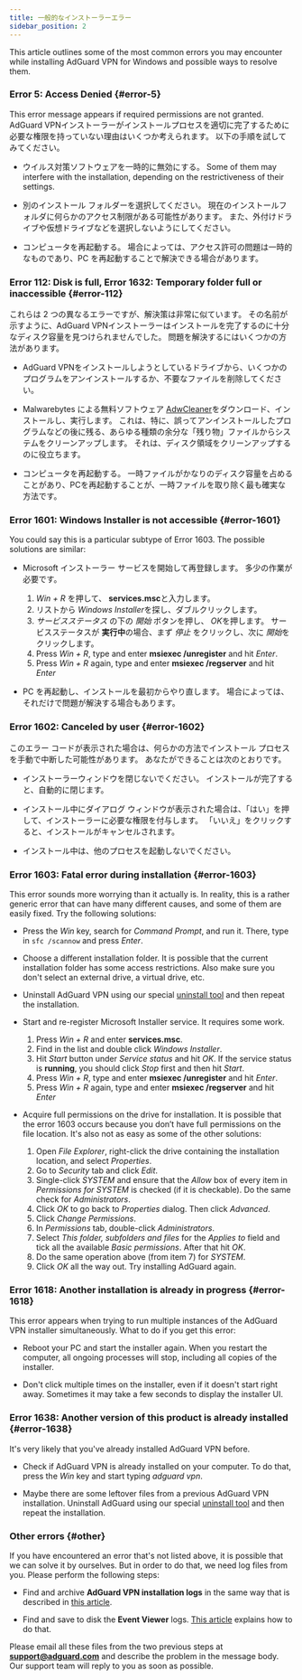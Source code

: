 ```yaml
---
title: 一般的なインストーラーエラー
sidebar_position: 2
---
```


This article outlines some of the most common errors you may encounter while installing AdGuard VPN for Windows and possible ways to resolve them.

### Error 5: Access Denied {#error-5}

This error message appears if required permissions are not granted. AdGuard VPNインストーラーがインストールプロセスを適切に完了するために必要な権限を持っていない理由はいくつか考えられます。 以下の手順を試してみてください。

- ウイルス対策ソフトウェアを一時的に無効にする。 Some of them may interfere with the installation, depending on the restrictiveness of their settings.

- 別のインストール フォルダーを選択してください。 現在のインストールフォルダに何らかのアクセス制限がある可能性があります。 また、外付けドライブや仮想ドライブなどを選択しないようにしてください。

- コンピュータを再起動する。 場合によっては、アクセス許可の問題は一時的なものであり、PC を再起動することで解決できる場合があります。

### Error 112: Disk is full, Error 1632: Temporary folder full or inaccessible {#error-112}

これらは 2 つの異なるエラーですが、解決策は非常に似ています。 その名前が示すように、AdGuard VPNインストーラーはインストールを完了するのに十分なディスク容量を見つけられませんでした。 問題を解決するにはいくつかの方法があります。

- AdGuard VPNをインストールしようとしているドライブから、いくつかのプログラムをアンインストールするか、不要なファイルを削除してください。

- Malwarebytes による無料ソフトウェア [AdwCleaner](http://www.bleepingcomputer.com/download/adwcleaner/)をダウンロード、インストールし、実行します。 これは、特に、誤ってアンインストールしたプログラムなどの後に残る、あらゆる種類の余分な「残り物」ファイルからシステムをクリーンアップします。 それは、ディスク領域をクリーンアップするのに役立ちます。

- コンピュータを再起動する。 一時ファイルがかなりのディスク容量を占めることがあり、PCを再起動することが、一時ファイルを取り除く最も確実な方法です。

### Error 1601: Windows Installer is not accessible {#error-1601}

You could say this is a particular subtype of Error 1603. The possible solutions are similar:

- Microsoft インストーラー サービスを開始して再登録します。 多少の作業が必要です。

    1. *Win + R* を押して、 **services.msc**と入力します。
    1. リストから *Windows Installer*を探し、ダブルクリックします。
    1. *サービスステータス* の下の *開始* ボタンを押し、 *OK*を押します。 サービスステータスが **実行中**の場合、まず *停止* をクリックし、次に *開始*をクリックします。
    1. Press *Win + R*, type and enter **msiexec /unregister** and hit *Enter*.
    1. Press *Win + R* again, type and enter **msiexec /regserver** and hit *Enter*

- PC を再起動し、インストールを最初からやり直します。 場合によっては、それだけで問題が解決する場合もあります。

### Error 1602: Canceled by user {#error-1602}

このエラー コードが表示された場合は、何らかの方法でインストール プロセスを手動で中断した可能性があります。 あなたができることは次のとおりです。

- インストーラーウィンドウを閉じないでください。 インストールが完了すると、自動的に閉じます。

- インストール中にダイアログ ウィンドウが表示された場合は、「はい」を押して、インストーラーに必要な権限を付与します。 「いいえ」をクリックすると、インストールがキャンセルされます。

- インストール中は、他のプロセスを起動しないでください。

### Error 1603: Fatal error during installation {#error-1603}

This error sounds more worrying than it actually is. In reality, this is a rather generic error that can have many different causes, and some of them are easily fixed. Try the following solutions:

- Press the *Win* key, search for *Command Prompt*, and run it. There, type in `sfc /scannow` and press *Enter*.

- Choose a different installation folder. It is possible that the current installation folder has some access restrictions. Also make sure you don't select an external drive, a virtual drive, etc.

- Uninstall AdGuard VPN using our special [uninstall tool](/adguard-vpn-for-windows/installation#advanced) and then repeat the installation.

- Start and re-register Microsoft Installer service. It requires some work.

    1. Press *Win + R* and enter **services.msc**.
    1. Find in the list and double click *Windows Installer*.
    1. Hit *Start* button under *Service status* and hit *OK*. If the service status is **running**, you should click *Stop* first and then hit *Start*.
    1. Press *Win + R*, type and enter **msiexec /unregister** and hit *Enter*.
    1. Press *Win + R* again, type and enter **msiexec /regserver** and hit *Enter*

- Acquire full permissions on the drive for installation. It is possible that the error 1603 occurs because you don’t have full permissions on the file location. It's also not as easy as some of the other solutions:

    1. Open *File Explorer*, right-click the drive containing the installation location, and select *Properties*.
    1. Go to *Security* tab and click *Edit*.
    1. Single-click *SYSTEM* and ensure that the *Allow* box of every item in *Permissions for SYSTEM* is checked (if it is checkable). Do the same check for *Administrators*.
    1. Click *OK* to go back to *Properties* dialog. Then click *Advanced*.
    1. Click *Change Permissions*.
    1. In *Permissions* tab, double-click *Administrators*.
    1. Select *This folder, subfolders and files* for the *Applies to* field and tick all the available *Basic permissions*. After that hit *OK*.
    1. Do the same operation above (from item 7) for *SYSTEM*.
    1. Click *OK* all the way out. Try installing AdGuard again.

### Error 1618: Another installation is already in progress {#error-1618}

This error appears when trying to run multiple instances of the AdGuard VPN installer simultaneously. What to do if you get this error:

- Reboot your PC and start the installer again. When you restart the computer, all ongoing processes will stop, including all copies of the installer.

- Don't click multiple times on the installer, even if it doesn't start right away. Sometimes it may take a few seconds to display the installer UI.

### Error 1638: Another version of this product is already installed {#error-1638}

It's very likely that you've already installed AdGuard VPN before.

- Check if AdGuard VPN is already installed on your computer. To do that, press the *Win* key and start typing *adguard vpn*.

- Maybe there are some leftover files from a previous AdGuard VPN installation. Uninstall AdGuard using our special [uninstall tool](/adguard-vpn-for-windows/installation#advanced) and then repeat the installation.

### Other errors {#other}

If you have encountered an error that's not listed above, it is possible that we can solve it by ourselves. But in order to do that, we need log files from you. Please perform the following steps:

- Find and archive **AdGuard VPN installation logs** in the same way that is described in [this article](https://adguard.com/kb/adguard-for-windows/solving-problems/installation-logs/).

- Find and save to disk the **Event Viewer** logs. [This article](https://adguard.com/kb/adguard-for-windows/solving-problems/system-logs/) explains how to do that.

Please email all these files from the two previous steps at **support@adguard.com** and describe the problem in the message body. Our support team will reply to you as soon as possible.
